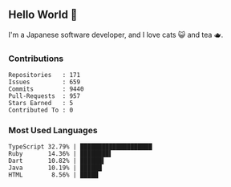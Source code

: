 ## Hello World 👋

I'm a Japanese software developer, and I love cats 😺 and tea 🫖.

### Contributions

    Repositories   : 171
    Issues         : 659
    Commits        : 9440
    Pull-Requests  : 957
    Stars Earned   : 5
    Contributed To : 0

### Most Used Languages

    TypeScript 32.79% | ████████████████████
    Ruby       14.36% | ████████▌
    Dart       10.82% | ██████▌
    Java       10.19% | ██████
    HTML        8.56% | █████
